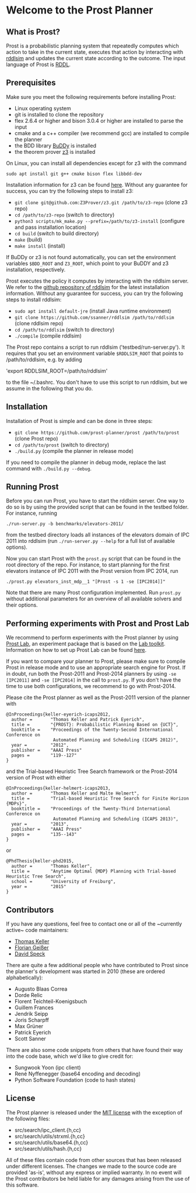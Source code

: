 # Welcome to the Prost Planner

## What is Prost?

Prost is a probabilistic planning system that repeatedly computes which
action to take in the current state, executes that action by interacting
with [rddlsim](https://github.com/ssanner/rddlsim) and updates the
current state according to the outcome. The input language of Prost is
[RDDL](http://users.cecs.anu.edu.au/~ssanner/IPPC_2011/RDDL.pdf).

## Prerequisites

Make sure you meet the following requirements before installing Prost:

 * Linux operating system
 * git is installed to clone the repository
 * flex 2.6.4 or higher and bison 3.0.4 or higher are installed to parse the input
 * cmake and a c++ compiler (we recommend gcc) are installed to compile the planner
 * the BDD library [BuDDy](http://sourceforge.net/projects/buddy) is installed
 * the theorem prover [z3](https://github.com/Z3Prover/z3) is installed

On Linux, you can install all dependencies except for z3 with the command

`sudo apt install git g++ cmake bison flex libbdd-dev`

Installation information for z3 can be found [here](https://github.com/Z3Prover/z3).
Without any guarantee for success, you can try the following steps to install z3:

 * `git clone git@github.com:Z3Prover/z3.git /path/to/z3-repo` (clone z3 repo)
 * `cd /path/to/z3-repo` (switch to directory)
 * `python3 scripts/mk_make.py --prefix=/path/to/z3-install` (configure and pass installation location)
 * `cd build` (switch to build directory)
 * `make` (build)
 * `make install` (install)

If BuDDy or z3 is not found automatically, you can set the environment variables
`$BDD_ROOT` and `Z3_ROOT`, which point to your BuDDY and z3 installation, respectively.


Prost executes the policy it computes by interacting with the rddlsim
server. We refer to the [github repository of
rddlsim](https://github.com/ssanner/rddlsim) for the latest installation
information. Without any guarantee for success, you can try the
following steps to install rddlsim:

 * `sudo apt install default-jre` (install Java runtime environment)
 * `git clone https://github.com/ssanner/rddlsim /path/to/rddlsim` (clone rddlsim repo)
 * `cd /path/to/rddlsim` (switch to directory)
 * `./compile` (compile rddlsim)

The Prost repo contains a script to run rddlsim
('testbed/run-server.py'). It requires that you set an environment
variable `$RDDLSIM_ROOT` that points to /path/to/rddlsim, e.g. by adding

'export RDDLSIM_ROOT=/path/to/rddlsim'

to the file ~/.bashrc. You don't have to use this script to run rddlsim,
but we assume in the following that you do.


## Installation

Installation of Prost is simple and can be done in three steps:

 * `git clone https://github.com/prost-planner/prost /path/to/prost` (clone Prost repo)
 * `cd /path/to/prost` (switch to directory)
 * `./build.py` (compile the planner in release mode)

If you need to compile the planner in debug mode, replace the last
command with `./build.py --debug`.

## Running Prost

Before you can run Prost, you have to start the rddlsim server. One way to
do so is by using the provided script that can be found in the testbed folder.
For instance, running

`./run-server.py -b benchmarks/elevators-2011/`

from the testbed directory loads all instances of the elevators domain
of IPC 2011 into rddlsim (run `./run-server.py --help` for a full list
of available options).

Now you can start Prost with the `prost.py` script that can be found in
the root directory of the repo. For instance, to start planning for the
first elevators instance of IPC 2011 with the Prost version from IPC
2014, run

`./prost.py elevators_inst_mdp__1 "[Prost -s 1 -se [IPC2014]]"`

Note that there are many Prost configuration implemented. Run `prost.py`
without additional parameters for an overview of all available solvers
and their options.


## Performing experiments with Prost and Prost Lab

We recommend to perform experiments with the Prost planner by using
[Prost Lab](https://github.com/prost-planner/prostlab), an experiment
package that is based on the [Lab
toolkit](https://github.com/aibasel/lab). Information on how to set up
Prost Lab can be found
[here](https://github.com/prost-planner/prost/wiki/Evaluation).

If you want to compare your planner to Prost, please make sure to
compile Prost in release mode and to use an appropriate search engine for
Prost. If in doubt, run both the Prost-2011 and Prost-2014 planners by
using `-se [IPC2011]` and `-se [IPC2014]` in the call to `prost.py`. If
you don't have the time to use both configurations, we recommend to go
with Prost-2014.

Please cite the Prost planner as well as the Prost-2011 version of the
planner with

```
@InProceedings{keller-eyerich-icaps2012,
  author =       "Thomas Keller and Patrick Eyerich",
  title =        "{PROST}: Probabilistic Planning Based on {UCT}",
  booktitle =    "Proceedings of the Twenty-Second International Conference on
                  Automated Planning and Scheduling (ICAPS 2012)",
  year =         "2012",
  publisher =    "AAAI Press"
  pages =        "119--127"
}
```

and the Trial-based Heuristic Tree Search framework or the Prost-2014
version of Prost with either

```
@InProceedings{keller-helmert-icaps2013,
  author =       "Thomas Keller and Malte Helmert",
  title =        "Trial-based Heuristic Tree Search for Finite Horizon {MDPs}",
  booktitle =    "Proceedings of the Twenty-Third International Conference on
                  Automated Planning and Scheduling (ICAPS 2013)",
  year =         "2013",
  publisher =    "AAAI Press"
  pages =        "135--143"
}
```

or

```
@PhdThesis{keller-phd2015,
  author =       "Thomas Keller",
  title =        "Anytime Optimal {MDP} Planning with Trial-based Heuristic Tree Search",
  school =       "University of Freiburg",
  year =         "2015"
}
```

## Contributors

If you have any questions, feel free to contact one or all of the ~currently
active~ code maintainers:

 * [Thomas Keller](mailto:tho.keller@unibas.ch?subject=[Prost])
 * [Florian Geißer](mailto:florian.geisser@anu.edu.au?subject=[Prost])
 * [David Speck](mailto:speckd@informatik.uni-freiburg.de?subject=[Prost])

There are quite a few additional people who have contributed to Prost
since the planner's development was started in 2010 (these are ordered
alphabetically):

 * Augusto Blaas Correa
 * Dorde Relic
 * Florent Teichteil-Koenigsbuch
 * Guillem Frances
 * Jendrik Seipp
 * Joris Scharpff
 * Max Grüner
 * Patrick Eyerich
 * Scott Sanner

There are also some code snippets from others that have found their way
into the code base, which we'd like to give credit for:

 * Sungwook Yoon (ipc client)
 * René Nyffenegger (base64 encoding and decoding)
 * Python Software Foundation (code to hash states)

## License

The Prost planner is released under the [MIT
license](https://opensource.org/licenses/MIT) with the exception of the
following files:

 * src/search/ipc_client.{h,cc}
 * src/search/utils/strxml.{h,cc}
 * src/search/utils/base64.{h,cc}
 * src/search/utils/hash.{h,cc}

All of these files contain code from other sources that has been
released under different licenses. The changes we made to the source
code are provided 'as-is', without any express or implied warranty. In
no event will the Prost contributors be held liable for any damages
arising from the use of this software.
